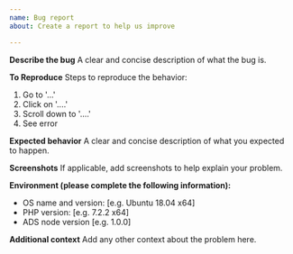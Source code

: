 ```yaml
---
name: Bug report
about: Create a report to help us improve

---
```


**Describe the bug**
A clear and concise description of what the bug is.

**To Reproduce**
Steps to reproduce the behavior:
1. Go to '...'
2. Click on '....'
3. Scroll down to '....'
4. See error

**Expected behavior**
A clear and concise description of what you expected to happen.

**Screenshots**
If applicable, add screenshots to help explain your problem.

**Environment (please complete the following information):**
 - OS name and version: [e.g. Ubuntu 18.04 x64]
 - PHP version: [e.g. 7.2.2 x64]
 - ADS node version [e.g. 1.0.0]

**Additional context**
Add any other context about the problem here.
